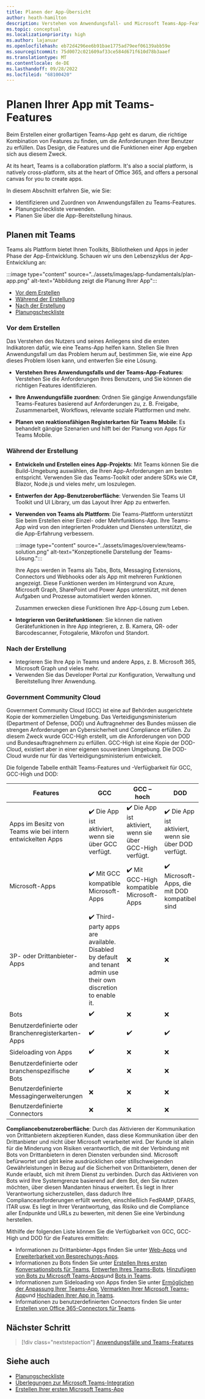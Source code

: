 ```yaml
---
title: Planen der App-Übersicht
author: heath-hamilton
description: Verstehen von Anwendungsfall- und Microsoft Teams-App-Features, Zuordnen von Anwendungsfällen, Planen reaktionsfähiger Registerkarten für mobile Geräte. Erfahren Sie mehr über die Teams-Features und -Verfügbarkeit für GCC, GCC-High und DOD.
ms.topic: conceptual
ms.localizationpriority: high
ms.author: lajanuar
ms.openlocfilehash: eb72d4296ee6b91bae1775ad79eef06139abb59e
ms.sourcegitcommit: 75d0072c021609af33ce584d671f610d78b3aaef
ms.translationtype: MT
ms.contentlocale: de-DE
ms.lasthandoff: 09/28/2022
ms.locfileid: "68100420"
---
```

# <a name="plan-your-app-with-teams-features"></a>Planen Ihrer App mit Teams-Features

Beim Erstellen einer großartigen Teams-App geht es darum, die richtige Kombination von Features zu finden, um die Anforderungen Ihrer Benutzer zu erfüllen. Das Design, die Features und die Funktionen einer App ergeben sich aus diesem Zweck.

At its heart, Teams is a collaboration platform. It's also a social platform, is natively cross-platform, sits at the heart of Office 365, and offers a personal canvas for you to create apps.

In diesem Abschnitt erfahren Sie, wie Sie:

* Identifizieren und Zuordnen von Anwendungsfällen zu Teams-Features.
* Planungscheckliste verwenden.
* Planen Sie über die App-Bereitstellung hinaus.

## <a name="plan-with-teams"></a>Planen mit Teams

Teams als Plattform bietet Ihnen Toolkits, Bibliotheken und Apps in jeder Phase der App-Entwicklung. Schauen wir uns den Lebenszyklus der App-Entwicklung an:

:::image type="content" source="../assets/images/app-fundamentals/plan-app.png" alt-text="Abbildung zeigt die Planung Ihrer App":::

* [Vor dem Erstellen](#before-you-build)
* [Während der Erstellung](#during-build)
* [Nach der Erstellung](#post-build)
* [Planungscheckliste](../concepts/design/planning-checklist.md)

### <a name="before-you-build"></a>Vor dem Erstellen

Das Verstehen des Nutzers und seines Anliegens sind die ersten Indikatoren dafür, wie eine Teams-App helfen kann. Stellen Sie Ihren Anwendungsfall um das Problem herum auf, bestimmen Sie, wie eine App dieses Problem lösen kann, und entwerfen Sie eine Lösung.

* **Verstehen Ihres Anwendungsfalls und der Teams-App-Features**: Verstehen Sie die Anforderungen Ihres Benutzers, und Sie können die richtigen Features identifizieren.

* **Ihre Anwendungsfälle zuordnen**: Ordnen Sie gängige Anwendungsfälle Teams-Features basierend auf Anforderungen zu, z. B. Freigabe, Zusammenarbeit, Workflows, relevante soziale Plattformen und mehr.

* **Planen von reaktionsfähigen Registerkarten für Teams Mobile**: Es behandelt gängige Szenarien und hilft bei der Planung von Apps für Teams Mobile.

### <a name="during-build"></a>Während der Erstellung

* **Entwickeln und Erstellen eines App-Projekts**: Mit Teams können Sie die Build-Umgebung auswählen, die Ihren App-Anforderungen am besten entspricht. Verwenden Sie das Teams-Toolkit oder andere SDKs wie C#, Blazor, Node.js und vieles mehr, um loszulegen.

* **Entwerfen der App-Benutzeroberfläche**: Verwenden Sie Teams UI Toolkit und UI Library, um das Layout Ihrer App zu entwerfen.

* **Verwenden von Teams als Plattform**: Die Teams-Plattform unterstützt Sie beim Erstellen einer Einzel- oder Mehrfunktions-App. Ihre Teams-App wird von den integrierten Produkten und Diensten unterstützt, die die App-Erfahrung verbessern.

    :::image type="content" source="../assets/images/overview/teams-solution.png" alt-text="Konzeptionelle Darstellung der Teams-Lösung.":::

    Ihre Apps werden in Teams als Tabs, Bots, Messaging Extensions, Connectors und Webhooks oder als App mit mehreren Funktionen angezeigt. Diese Funktionen werden im Hintergrund von Azure, Microsoft Graph, SharePoint und Power Apps unterstützt, mit denen Aufgaben und Prozesse automatisiert werden können.

    Zusammen erwecken diese Funktionen Ihre App-Lösung zum Leben.

* **Integrieren von Gerätefunktionen**: Sie können die nativen Gerätefunktionen in Ihre App integrieren, z. B. Kamera, QR- oder Barcodescanner, Fotogalerie, Mikrofon und Standort.

### <a name="post-build"></a>Nach der Erstellung

* Integrieren Sie Ihre App in Teams und andere Apps, z. B. Microsoft 365, Microsoft Graph und vieles mehr.
* Verwenden Sie das Developer Portal zur Konfiguration, Verwaltung und Bereitstellung Ihrer Anwendung.

### <a name="government-community-cloud"></a>Government Community Cloud

Government Community Cloud (GCC) ist eine auf Behörden ausgerichtete Kopie der kommerziellen Umgebung. Das Verteidigungsministerium (Department of Defense, DOD) und Auftragnehmer des Bundes müssen die strengen Anforderungen an Cybersicherheit und Compliance erfüllen. Zu diesem Zweck wurde GCC-High erstellt, um die Anforderungen von DOD und Bundesauftragnehmern zu erfüllen. GCC-High ist eine Kopie der DOD-Cloud, existiert aber in einer eigenen souveränen Umgebung. Die DOD-Cloud wurde nur für das Verteidigungsministerium entwickelt.

Die folgende Tabelle enthält Teams-Features und -Verfügbarkeit für GCC, GCC-High und DOD:

| Features   | GCC | GCC – hoch | DOD |
|-------------|---------|---|---|
| Apps im Besitz von Teams wie bei intern entwickelten Apps | ✔️ Die App ist aktiviert, wenn sie über GCC verfügt. | ✔️ Die App ist aktiviert, wenn sie über GCC-High verfügt. | ✔️ Die App ist aktiviert, wenn sie über DOD verfügt. |
| Microsoft-Apps | ✔️ Mit GCC kompatible Microsoft-Apps | ✔️ Mit GCC-High kompatible Microsoft-Apps | ✔️ Microsoft-Apps, die mit DOD kompatibel sind |
| 3P- oder Drittanbieter-Apps | ✔️ Third-party apps are available. Disabled by default and tenant admin use their own discretion to enable it. | ❌ | ❌ |
| Bots | ✔️ | ❌ | ❌ |
| Benutzerdefinierte oder Branchenregisterkarten-Apps |  ✔️ | ✔️ | ✔️ |
| Sideloading von Apps | ✔️ | ❌ | ❌ |
| Benutzerdefinierte oder branchenspezifische Bots | ✔️ | ❌ | ❌ |
| Benutzerdefinierte Messagingerweiterungen | ❌ | ❌ | ❌ |
| Benutzerdefinierte Connectors | ❌ | ❌ | ❌ |

**Compliancebenutzeroberfläche**: Durch das Aktivieren der Kommunikation von Drittanbietern akzeptieren Kunden, dass diese Kommunikation über den Drittanbieter und nicht über Microsoft verarbeitet wird. Der Kunde ist allein für die Minderung von Risiken verantwortlich, die mit der Verbindung mit Bots von Drittanbietern in deren Diensten verbunden sind. Microsoft befürwortet und gibt keine ausdrücklichen oder stillschweigenden Gewährleistungen in Bezug auf die Sicherheit von Drittanbietern, denen der Kunde erlaubt, sich mit ihrem Dienst zu verbinden. Durch das Aktivieren von Bots wird Ihre Systemgrenze basierend auf dem Bot, den Sie nutzen möchten, über diesen Mandanten hinaus erweitert. Es liegt in Ihrer Verantwortung sicherzustellen, dass dadurch Ihre Complianceanforderungen erfüllt werden, einschließlich FedRAMP, DFARS, ITAR usw. Es liegt in Ihrer Verantwortung, das Risiko und die Compliance aller Endpunkte und URLs zu bewerten, mit denen Sie eine Verbindung herstellen.

Mithilfe der folgenden Liste können Sie die Verfügbarkeit von GCC, GCC-High und DOD für die Features ermitteln:

* Informationen zu Drittanbieter-Apps finden Sie unter [Web-Apps](../samples/integrating-web-apps.md) und [Erweiterbarkeit von Besprechungs-Apps](../apps-in-teams-meetings/meeting-app-extensibility.md).
* Informationen zu Bots finden Sie unter [Erstellen Ihres ersten Konversationsbots für Teams](../get-started/first-app-bot.md), [Entwerfen Ihres Teams-Bots](../bots/design/bots.md), [Hinzufügen von Bots zu Microsoft Teams-Apps](../resources/bot-v3/bots-overview.md)und [Bots in Teams](../bots/what-are-bots.md).
* Informationen zum Sideloading von Apps finden Sie unter [Ermöglichen der Anpassung Ihrer Teams-App](../concepts/design/enable-app-customization.md), [Vermarkten Ihrer Microsoft Teams-App](../concepts/deploy-and-publish/apps-publish-overview.md)und [Hochladen Ihrer App in Teams](../concepts/deploy-and-publish/apps-upload.md).
* Informationen zu benutzerdefinierten Connectors finden Sie unter [Erstellen von Office 365-Connectors für Teams](../webhooks-and-connectors/how-to/connectors-creating.md).

</details>

## <a name="next-step"></a>Nächster Schritt

> [!div class="nextstepaction"]
> [Anwendungsfälle und Teams-Features](design/understand-use-cases.md)

## <a name="see-also"></a>Siehe auch

* [Planungscheckliste](../concepts/design/planning-checklist.md)
* [Überlegungen zur Microsoft Teams-Integration](../samples/integrating-web-apps.md)
* [Erstellen Ihrer ersten Microsoft Teams-App](../build-your-first-app/build-first-app-overview.md)
